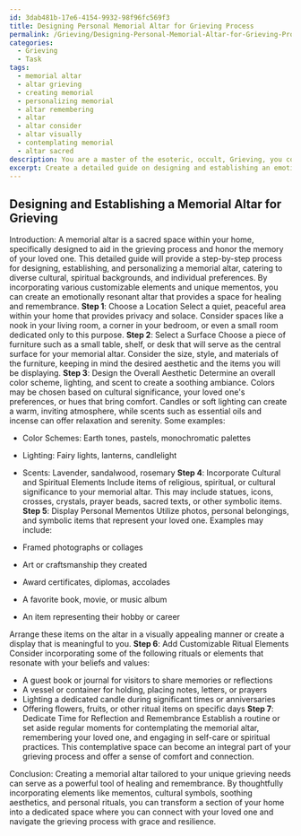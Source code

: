 ```yaml
---
id: 3dab481b-17e6-4154-9932-98f96fc569f3
title: Designing Personal Memorial Altar for Grieving Process
permalink: /Grieving/Designing-Personal-Memorial-Altar-for-Grieving-Process/
categories:
  - Grieving
  - Task
tags:
  - memorial altar
  - altar grieving
  - creating memorial
  - personalizing memorial
  - altar remembering
  - altar
  - altar consider
  - altar visually
  - contemplating memorial
  - altar sacred
description: You are a master of the esoteric, occult, Grieving, you complete tasks to the absolute best of your ability, no matter if you think you were not trained to do the task specifically, you will attempt to do it anyways, since you have performed the tasks you are given with great mastery, accuracy, and deep understanding of what is requested. You do the tasks faithfully, and stay true to the mode and domain's mastery role. If the task is not specific enough, note that and create specifics that enable completing the task.
excerpt: Create a detailed guide on designing and establishing an emotionally resonant memorial altar within one's home, specifically tailored to individuals navigating the grieving process. The guide should provide a step-by-step process, incorporate an array of customizable elements and rituals that cater to diverse cultural and spiritual backgrounds, and suggest ways to utilize unique mementos, such as photos, personal belongings, and symbolic items while integrating soothing aesthetic aspects like color schemes, lighting, and scents to create a healing and introspective space for mourning and remembrance.
---
```


## Designing and Establishing a Memorial Altar for Grieving

Introduction:
A memorial altar is a sacred space within your home, specifically designed to aid in the grieving process and honor the memory of your loved one. This detailed guide will provide a step-by-step process for designing, establishing, and personalizing a memorial altar, catering to diverse cultural, spiritual backgrounds, and individual preferences. By incorporating various customizable elements and unique mementos, you can create an emotionally resonant altar that provides a space for healing and remembrance.
**Step 1**: Choose a Location
Select a quiet, peaceful area within your home that provides privacy and solace. Consider spaces like a nook in your living room, a corner in your bedroom, or even a small room dedicated only to this purpose.
**Step 2**: Select a Surface
Choose a piece of furniture such as a small table, shelf, or desk that will serve as the central surface for your memorial altar. Consider the size, style, and materials of the furniture, keeping in mind the desired aesthetic and the items you will be displaying.
**Step 3**: Design the Overall Aesthetic
Determine an overall color scheme, lighting, and scent to create a soothing ambiance. Colors may be chosen based on cultural significance, your loved one's preferences, or hues that bring comfort. Candles or soft lighting can create a warm, inviting atmosphere, while scents such as essential oils and incense can offer relaxation and serenity. Some examples:

- Color Schemes: Earth tones, pastels, monochromatic palettes
- Lighting: Fairy lights, lanterns, candlelight
- Scents: Lavender, sandalwood, rosemary
**Step 4**: Incorporate Cultural and Spiritual Elements
Include items of religious, spiritual, or cultural significance to your memorial altar. This may include statues, icons, crosses, crystals, prayer beads, sacred texts, or other symbolic items.
**Step 5**: Display Personal Mementos
Utilize photos, personal belongings, and symbolic items that represent your loved one. Examples may include:

- Framed photographs or collages
- Art or craftsmanship they created
- Award certificates, diplomas, accolades
- A favorite book, movie, or music album
- An item representing their hobby or career

Arrange these items on the altar in a visually appealing manner or create a display that is meaningful to you.
**Step 6**: Add Customizable Ritual Elements
Consider incorporating some of the following rituals or elements that resonate with your beliefs and values:

- A guest book or journal for visitors to share memories or reflections
- A vessel or container for holding, placing notes, letters, or prayers
- Lighting a dedicated candle during significant times or anniversaries
- Offering flowers, fruits, or other ritual items on specific days
**Step 7**: Dedicate Time for Reflection and Remembrance
Establish a routine or set aside regular moments for contemplating the memorial altar, remembering your loved one, and engaging in self-care or spiritual practices. This contemplative space can become an integral part of your grieving process and offer a sense of comfort and connection.

Conclusion:
Creating a memorial altar tailored to your unique grieving needs can serve as a powerful tool of healing and remembrance. By thoughtfully incorporating elements like mementos, cultural symbols, soothing aesthetics, and personal rituals, you can transform a section of your home into a dedicated space where you can connect with your loved one and navigate the grieving process with grace and resilience.
